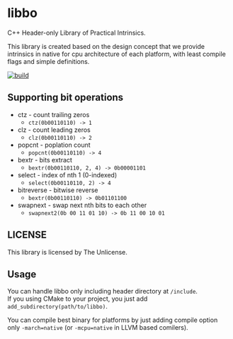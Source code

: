 # libbo

C++ Header-only Library of Practical Intrinsics.

This library is created based on the design concept that we provide intrinsics in native for cpu architecture of each platform, with least compile flags and simple definitions.

[![build](https://github.com/MatsuTaku/libbo/actions/workflows/cmake_test.yml/badge.svg)](https://github.com/MatsuTaku/libbo/actions/workflows/cmake_test.yml)

## Supporting bit operations

  - ctz - count trailing zeros
    - `ctz(0b00110110) -> 1`
  - clz - count leading zeros
    - `clz(0b00110110) -> 2`
  - popcnt - poplation count
    - `popcnt(0b00110110) -> 4`
  - bextr - bits extract
    - `bextr(0b00110110, 2, 4) -> 0b00001101`
  - select - index of nth 1 (0-indexed)
    - `select(0b00110110, 2) -> 4`
  - bitreverse - bitwise reverse
    - `bextr(0b00110110) -> 0b01101100`
  - swapnext - swap next nth bits to each other
    - `swapnext2(0b 00 11 01 10) -> 0b 11 00 10 01`
  
  ## LICENSE
  This library is licensed by The Unlicense.
  
  ## Usage
  You can handle libbo only including header directory at `/include`.</br>
  If you using CMake to your project, you just add `add_subdirectory(path/to/libbo)`.
  
  You can compile best binary for platforms by just adding compile option only `-march=native` (or `-mcpu=native` in LLVM based comilers).
  
